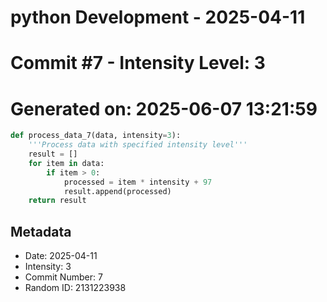 ﻿# python Development - 2025-04-11
# Commit #7 - Intensity Level: 3
# Generated on: 2025-06-07 13:21:59
```python
def process_data_7(data, intensity=3):
    '''Process data with specified intensity level'''
    result = []
    for item in data:
        if item > 0:
            processed = item * intensity + 97
            result.append(processed)
    return result
```
## Metadata
- Date: 2025-04-11
- Intensity: 3
- Commit Number: 7
- Random ID: 2131223938
